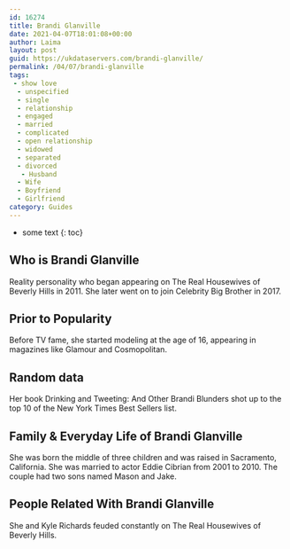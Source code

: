 ```yaml
---
id: 16274
title: Brandi Glanville
date: 2021-04-07T18:01:08+00:00
author: Laima
layout: post
guid: https://ukdataservers.com/brandi-glanville/
permalink: /04/07/brandi-glanville
tags:
 - show love
  - unspecified
  - single
  - relationship
  - engaged
  - married
  - complicated
  - open relationship
  - widowed
  - separated
  - divorced
   - Husband
  - Wife
  - Boyfriend
  - Girlfriend
category: Guides
---
```


* some text
{: toc}


## Who is Brandi Glanville
                  
                  
                  
Reality personality who began appearing on The Real Housewives of Beverly Hills in 2011. She later went on to join Celebrity Big Brother in 2017. 
                  
              
            
              
            
                
                
                
## Prior to Popularity
                  
                  
                  
Before TV fame, she started modeling at the age of 16, appearing in magazines like Glamour and Cosmopolitan. 
                  
              
            
              
            
                
                
                
## Random data
                  
                  
                  
Her book Drinking and Tweeting: And Other Brandi Blunders shot up to the top 10 of the New York Times Best Sellers list. 
                  
              
            
              
            
                
                
                
## Family & Everyday Life of Brandi Glanville
                  
                  
                  
She was born the middle of three children and was raised in Sacramento, California. She was married to actor Eddie Cibrian from 2001 to 2010. The couple had two sons named Mason and Jake. 
                  
              
            
              
            
                
                
                
## People Related With Brandi Glanville
                  
                  
                  
She and Kyle Richards feuded constantly on The Real Housewives of Beverly Hills.
                  
              
            
              
            
                
              
            
              
              
            
            
              
            
          
          
          